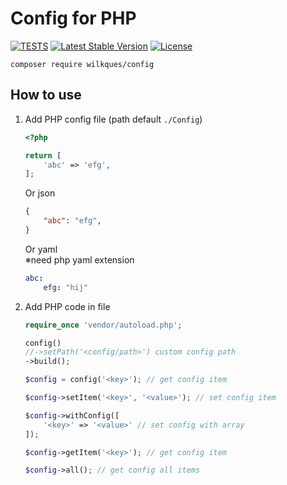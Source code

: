 # Config for PHP

[![TESTS](https://github.com/wilkques/php-config/actions/workflows/github-ci.yml/badge.svg)](https://github.com/wilkques/php-config/actions/workflows/github-ci.yml)
[![Latest Stable Version](https://poser.pugx.org/wilkques/config/v/stable)](https://packagist.org/packages/wilkques/config)
[![License](https://poser.pugx.org/wilkques/config/license)](https://packagist.org/packages/wilkques/config)

````
composer require wilkques/config
````

## How to use
1. Add PHP config file (path default `./Config`)
    ```php
    <?php

    return [
        'abc' => 'efg',
    ];
    ```

    Or json

    ```json
    {
        "abc": "efg",
    }
    ```

    Or yaml<br>
    ※need php yaml extension

    ```yaml
    abc:
        efg: "hij"
    ```

1. Add PHP code in file
    ```php
    require_once 'vendor/autoload.php';

    config()
    //->setPath('<config/path>') custom config path
    ->build();

    $config = config('<key>'); // get config item

    $config->setItem('<key>', '<value>'); // set config item

    $config->withConfig([
        '<key>' => '<value>' // set config with array
    ]);

    $config->getItem('<key>'); // get config item

    $config->all(); // get config all items
    ```